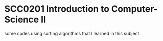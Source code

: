 # SCC0201 Introduction to Computer-Science II
some codes using sorting algorithms that I learned in this subject
